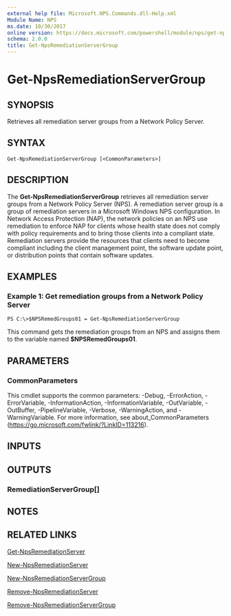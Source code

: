 ```yaml
---
external help file: Microsoft.NPS.Commands.dll-Help.xml
Module Name: NPS
ms.date: 10/30/2017
online version: https://docs.microsoft.com/powershell/module/nps/get-npsremediationservergroup?view=windowsserver2012r2-ps&wt.mc_id=ps-gethelp
schema: 2.0.0
title: Get-NpsRemediationServerGroup
---
```


# Get-NpsRemediationServerGroup

## SYNOPSIS
Retrieves all remediation server groups from a Network Policy Server.

## SYNTAX

```
Get-NpsRemediationServerGroup [<CommonParameters>]
```

## DESCRIPTION
The **Get-NpsRemediationServerGroup** retrieves all remediation server groups from a Network Policy Server (NPS).
A remediation server group is a group of remediation servers in a Microsoft Windows NPS configuration.
In Network Access Protection (NAP), the network policies on an NPS use remediation to enforce NAP for clients whose health state does not comply with policy requirements and to bring those clients into a compliant state.
Remediation servers provide the resources that clients need to become compliant including the client management point, the software update point, or distribution points that contain software updates.

## EXAMPLES

### Example 1: Get remediation groups from a Network Policy Server
```
PS C:\>$NPSRemedGroups01 = Get-NpsRemediationServerGroup
```

This command gets the remediation groups from an NPS and assigns them to the variable named **$NPSRemedGroups01**.

## PARAMETERS

### CommonParameters
This cmdlet supports the common parameters: -Debug, -ErrorAction, -ErrorVariable, -InformationAction, -InformationVariable, -OutVariable, -OutBuffer, -PipelineVariable, -Verbose, -WarningAction, and -WarningVariable. For more information, see about_CommonParameters (https://go.microsoft.com/fwlink/?LinkID=113216).

## INPUTS

## OUTPUTS

### RemediationServerGroup[]

## NOTES

## RELATED LINKS

[Get-NpsRemediationServer](./Get-NpsRemediationServer.md)

[New-NpsRemediationServer](./New-NpsRemediationServer.md)

[New-NpsRemediationServerGroup](./New-NpsRemediationServerGroup.md)

[Remove-NpsRemediationServer](./Remove-NpsRemediationServer.md)

[Remove-NpsRemediationServerGroup](./Remove-NpsRemediationServerGroup.md)

